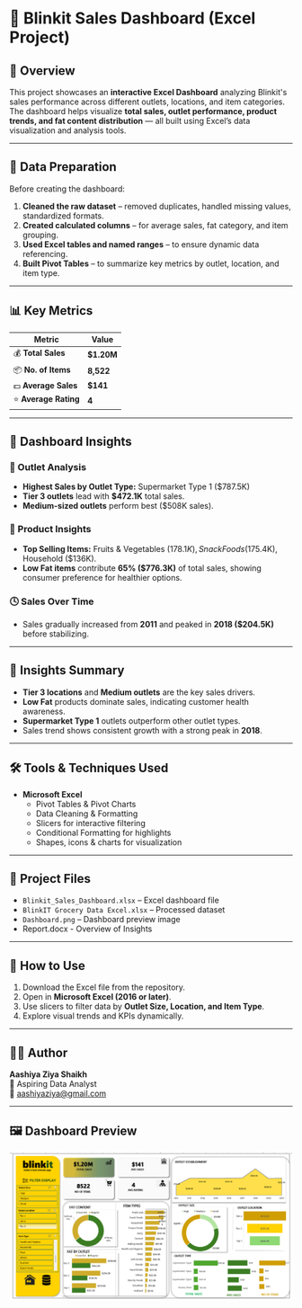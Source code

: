 # 🛒 Blinkit Sales Dashboard (Excel Project)

## 📘 Overview
This project showcases an **interactive Excel Dashboard** analyzing Blinkit's sales performance across different outlets, locations, and item categories.  
The dashboard helps visualize **total sales, outlet performance, product trends, and fat content distribution** — all built using Excel’s data visualization and analysis tools.

---

## 🧹 Data Preparation
Before creating the dashboard:
1. **Cleaned the raw dataset** – removed duplicates, handled missing values, standardized formats.  
2. **Created calculated columns** – for average sales, fat category, and item grouping.  
3. **Used Excel tables and named ranges** – to ensure dynamic data referencing.  
4. **Built Pivot Tables** – to summarize key metrics by outlet, location, and item type.

---

## 📊 Key Metrics
| Metric | Value |
|--------|--------|
| 💰 **Total Sales** | **$1.20M** |
| 📦 **No. of Items** | **8,522** |
| 💵 **Average Sales** | **$141** |
| ⭐ **Average Rating** | **4** |

---

## 🧩 Dashboard Insights

### 🏬 Outlet Analysis
- **Highest Sales by Outlet Type:** Supermarket Type 1 ($787.5K)  
- **Tier 3 outlets** lead with **$472.1K** total sales.  
- **Medium-sized outlets** perform best ($508K sales).  

### 🍱 Product Insights
- **Top Selling Items:** Fruits & Vegetables ($178.1K), Snack Foods ($175.4K), Household ($136K).  
- **Low Fat items** contribute **65% ($776.3K)** of total sales, showing consumer preference for healthier options.  

### 🕓 Sales Over Time
- Sales gradually increased from **2011** and peaked in **2018 ($204.5K)** before stabilizing.  

---

## 🧠 Insights Summary
- **Tier 3 locations** and **Medium outlets** are the key sales drivers.  
- **Low Fat** products dominate sales, indicating customer health awareness.  
- **Supermarket Type 1** outlets outperform other outlet types.  
- Sales trend shows consistent growth with a strong peak in **2018**.

---

## 🛠️ Tools & Techniques Used
- **Microsoft Excel**
  - Pivot Tables & Pivot Charts  
  - Data Cleaning & Formatting  
  - Slicers for interactive filtering  
  - Conditional Formatting for highlights  
  - Shapes, icons & charts for visualization

---

## 📁 Project Files
- `Blinkit_Sales_Dashboard.xlsx` – Excel dashboard file  
- `BlinkIT Grocery Data Excel.xlsx` – Processed dataset  
- `Dashboard.png` – Dashboard preview image
- Report.docx - Overview of Insights 

---

## 🚀 How to Use
1. Download the Excel file from the repository.  
2. Open in **Microsoft Excel (2016 or later)**.  
3. Use slicers to filter data by **Outlet Size, Location, and Item Type**.  
4. Explore visual trends and KPIs dynamically.

---

## 👩‍💻 Author
**Aashiya Ziya Shaikh**  
 💼 Aspiring Data Analyst  
📧 [aashiyaziya@gmail.com](mailto:aashiyaziya@gmail.com)

---

## 🖼️ Dashboard Preview
![Blinkit Excel Dashboard](Dashboard.png)
